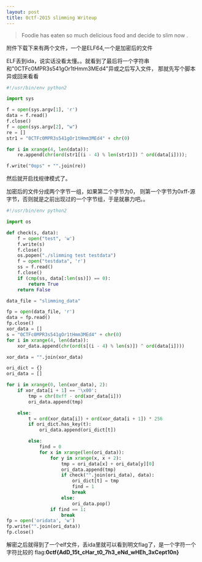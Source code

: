 ```yaml
---
layout: post
title: 0ctf-2015 slimming Writeup
---
```

> Foodie has eaten so much delicious food and decide to slim now .

附件下载下来有两个文件，一个是ELF64,一个是加密后的文件

ELF丢到ida，说实话没看太懂。。就看到了最后将一个字符串和"0CTFc0MPR3s541gOr1tHmm3MEd4"异或之后写入文件， 那就先写个脚本异或回来看看

```python
#!/usr/bin/env python2

import sys

f = open(sys.argv[1], 'r')
data = f.read()
f.close()
f = open(sys.argv[2], "w")
re = []
str1 = "0CTFc0MPR3s541gOr1tHmm3MEd4" + chr(0)

for i in xrange(4, len(data)):
    re.append(chr(ord(str1[(i - 4) % len(str1)]) ^ ord(data[i])));

f.write("0ops" + "".join(re))
```

然后就开启找规律模式了。

加密后的文件分成两个字节一组，如果第二个字节为0， 则第一个字节为0xff-源字节，否则就是之前出现过的一个字节组，于是就暴力吧。。

```python
#!/usr/bin/env python2

import os

def check(s, data):
    f = open("test", 'w')
    f.write(s)
    f.close()
    os.popen("./slimming test testdata")
    f = open("testdata", 'r')
    ss = f.read()
    f.close()
    if (cmp(ss, data[:len(ss)]) == 0):
        return True
    return False

data_file = "slimming_data"

fp = open(data_file, 'r')
data = fp.read()
fp.close()
xor_data = []
s = "0CTFc0MPR3s541gOr1tHmm3MEd4" + chr(0)
for i in xrange(4, len(data)):
    xor_data.append(chr(ord(s[(i - 4) % len(s)]) ^ ord(data[i])))

xor_data = "".join(xor_data)

ori_dict = {}
ori_data = []

for i in xrange(0, len(xor_data), 2):
    if xor_data[i + 1] == '\x00':
        tmp = chr(0xff - ord(xor_data[i]))
        ori_data.append(tmp)

    else:
        t = ord(xor_data[i]) + ord(xor_data[i + 1]) * 256
        if ori_dict.has_key(t):
            ori_data.append(ori_dict[t])

        else:
            find = 0
            for x in xrange(len(ori_data)):
                for y in xrange(x, x + 2):
                    tmp = ori_data[x] + ori_data[y][0]
                    ori_data.append(tmp)
                    if check("".join(ori_data), data):
                        ori_dict[t] = tmp
                        find = 1
                        break
                    else:
                        ori_data.pop()
                if find == 1:
                    break
fp = open('oridata', 'w')
fp.write("".join(ori_data))
fp.close()
```

解密之后就得到了一个elf文件，丢ida里就可以看到明文flag了，是一个字符一个字符比较的
flag:**0ctf{AdD_15t_cHar_t0_7h3_eNd_wHEh_3xCept10n}**
